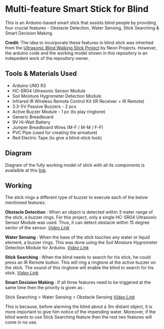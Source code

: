 # Multi-feature Smart Stick for Blind
This is an Arduino-based smart stick that assists blind people by providing four crucial features - Obstacle Detection, Water Sensing, Stick Searching & Smart Decision Making.  

**Credit:** The idea to incorporate these features in blind stick was inherited from the [Ultrasonic Blind Walking Stick Project](https://nevonprojects.com/ultrasonic-blind-walking-stick-project/) by Neon Projects. However, the arduino code and the working model shown in this repository is an indepedent work of the repository owner.

## Tools & Materials Used
* Arduino UNO R3
* HC-SR04 Ultrasonic Sensor Module
* Soil Moisture Hygrometer Detection Module
* Infrared IR Wireless Remote Control Kit (IR Receiver + IR Remote)
* 3.3-5V Passive Buzzers - 2 pcs
* Active Buzzer Module - 1 pc (to play ringtone)
* Generic Breadboard
* 9V Hi-Watt Battery
* Jumper Breadboard Wires (M-F / M-M / F-F)
* PVC Pipe (used for creating the armature)
* Red Electric Tape (to give a blind-stick look)

## Diagram
Diagram of the fully working model of stick with all its components is availalble at this [link](https://github.com/harshgondaliya/Multi-feature-Smart-Stick-for-Blind/blob/master/Diagram/Multi-feature%20Smart%20Stick%20for%20Blind%20diagram.PNG).
## Working 
The stick rings a different type of buzzer to execute each of the below mentioned features.

**Obstacle Detection** : When an object is detected within 3 meter range of the stick, a buzzer rings. For this project, only a single HC-SR04 Ultrasonic Sensor Module was used. Thus, it can detect obstacle within 15 degree sector of the sensor. [_Video Link_](https://github.com/harshgondaliya/Multi-feature-Smart-Stick-for-Blind/blob/master/Videos/Obstacle%20Detection.mp4)

**Water Sensing** :	When the base of the stick touches any water or liquid element, a buzzer rings. This was done using the Soil Moisture Hygrometer Detection Module for Arduino. [_Video Link_](https://github.com/harshgondaliya/Multi-feature-Smart-Stick-for-Blind/blob/master/Videos/Water%20Sensing.mp4)

**Stick Searching** : When the blind needs to search for his stick, he could press an IR Remote button. This will ring a ringtone at the active buzzer on the stick. The sound of this ringtone will enable the blind to search for his stick. [_Video Link_](https://github.com/harshgondaliya/Multi-feature-Smart-Stick-for-Blind/blob/master/Videos/Stick%20Searching.mp4)

**Smart Decision Making** : If all three features need to be triggered at the same time then the priority is given as : 

Stick Searching > Water Sensing > Obstacle Sensing [_Video Link_](https://github.com/harshgondaliya/Multi-feature-Smart-Stick-for-Blind/blob/master/Videos/Smart%20Decision%20Making.mp4)

This is because, before alarming the blind about a 3m distant object, it is more important to give him notice of the impending water. Moreover, if the blind wants to use Stick Searching feature then the rest two features will come in no use.

